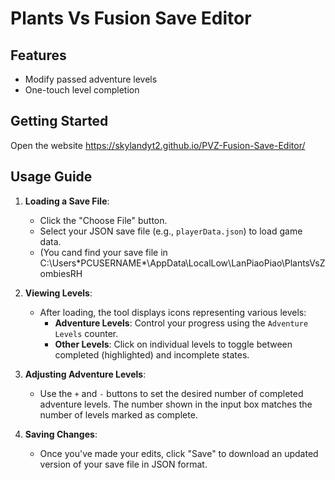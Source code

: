 
# Plants Vs Fusion Save Editor

## Features

- Modify passed adventure levels
- One-touch level completion

## Getting Started

Open the website https://skylandyt2.github.io/PVZ-Fusion-Save-Editor/

## Usage Guide

1. **Loading a Save File**:
   - Click the "Choose File" button.
   - Select your JSON save file (e.g., `playerData.json`) to load game data.
   - (You cand find your save file in C:\Users\*PCUSERNAME*\AppData\LocalLow\LanPiaoPiao\PlantsVsZombiesRH

2. **Viewing Levels**:
   - After loading, the tool displays icons representing various levels:
     - **Adventure Levels**: Control your progress using the `Adventure Levels` counter.
     - **Other Levels**: Click on individual levels to toggle between completed (highlighted) and incomplete states.

3. **Adjusting Adventure Levels**:
   - Use the `+` and `-` buttons to set the desired number of completed adventure levels. The number shown in the input box matches the number of levels marked as complete.

4. **Saving Changes**:
   - Once you've made your edits, click "Save" to download an updated version of your save file in JSON format.


